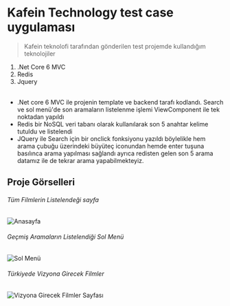 # Kafein Technology test case uygulaması

>Kafein teknolofi tarafından gönderilen test projemde kullandığım teknolojiler
1.  .Net Core 6 MVC
2. Redis
3. Jquery
<br><br>
- .Net core 6 MVC ile projenin template ve backend tarafı kodlandı. Search ve sol menü'de son aramaların listelenme işlemi ViewComponent ile tek noktadan yapıldı <br>
- Redis bir NoSQL veri tabanı olarak kullanılarak son 5 anahtar kelime tutuldu ve listelendi <br>
- JQuery ile Search için bir onclick fonksiyonu yazıldı böylelikle hem arama çubuğu üzerindeki büyüteç iconundan hemde enter tuşuna basılınca arama yapılması sağlandı ayrıca redisten gelen son 5 arama datamız ile de tekrar arama yapabilmekteyiz.<br>


## Proje Görselleri

###### Tüm Filmlerin Listelendeği sayfa
![Anasayfa](https://i.hizliresim.com/e2q72gr.png)

###### Geçmiş Aramaların Listelendiği Sol Menü
![Sol Menü](https://i.hizliresim.com/a814pju.png)

###### Türkiyede Vizyona Girecek Filmler
![Vizyona Girecek Filmler Sayfası](https://i.hizliresim.com/ritiwjo.png)
